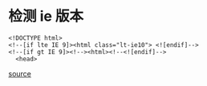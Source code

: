 # 检测 ie 版本

```
<!DOCTYPE html>
<!--[if lte IE 9]><html class="lt-ie10"> <![endif]-->
<!--[if gt IE 9]><!--><html><!--<![endif]-->
  <head>
```

[source](https://stackoverflow.com/questions/10964966/detect-ie-version-prior-to-v9-in-javascript)
